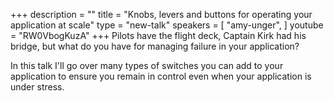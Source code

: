 +++
description = ""
title = "Knobs, levers and buttons for operating your application at scale"
type = "new-talk"
speakers = [
        "amy-unger",
]
youtube = "RW0VbogKuzA"
+++
Pilots have the flight deck, Captain Kirk had his bridge, but what do you have for managing failure in your application?

In this talk I'll go over many types of switches you can add to your application to ensure you remain in control even when your application is under stress.